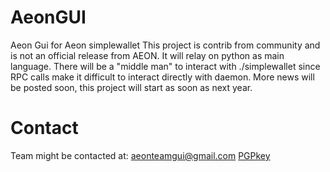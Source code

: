 # AeonGUI
Aeon Gui for Aeon simplewallet
This project is contrib from community and is not an official release from AEON.
It will relay on python as main language. There will be a "middle man" to interact with ./simplewallet since RPC calls make it difficult to interact directly with daemon.
More news will be posted soon, this project will start as soon as next year.
# Contact
Team might be contacted at: aeonteamgui@gmail.com [PGPkey](contact/AeonTeamGUI_pub.asc)
